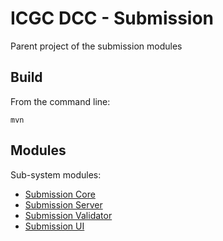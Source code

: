 ICGC DCC - Submission
===

Parent project of the submission modules

Build
---

From the command line:

    mvn
    
Modules
---

Sub-system modules:

- [Submission Core](dcc-submission-core/README.md)
- [Submission Server](dcc-submission-server/README.md)
- [Submission Validator](dcc-submission-validator/README.md)
- [Submission UI](dcc-submission-ui/README.md)
